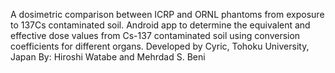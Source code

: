 A dosimetric comparison between ICRP and ORNL phantoms from exposure to 137Cs contaminated soil.
Android app to determine the equivalent and effective dose values from Cs-137 contaminated soil using conversion coefficients for different organs.
Developed by Cyric, Tohoku University, Japan
By: Hiroshi Watabe and Mehrdad S. Beni

